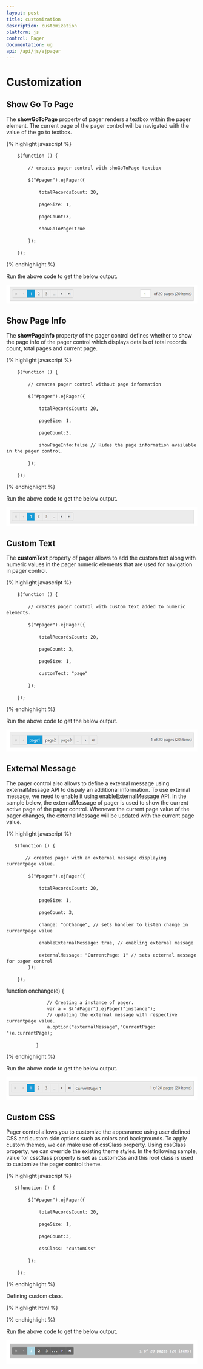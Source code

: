 ```yaml
---
layout: post
title: customization
description: customization
platform: js
control: Pager
documentation: ug
api: /api/js/ejpager
---
```


# Customization

## Show Go To Page

The **showGoToPage** property of pager renders a textbox within the pager element. The current page of the pager  control will be navigated with the value of the go to textbox.

{% highlight javascript %}

        $(function () {

            // creates pager control with shoGoToPage textbox

            $("#pager").ejPager({

                totalRecordsCount: 20,

                pageSize: 1,

                pageCount:3,

                showGoToPage:true

            });

        });
     
{% endhighlight %}

Run the above code to get the below output.

![](/js/Pager/Customization_images/showGoToPage.png)
        
## Show Page Info

The **showPageInfo** property of the pager control defines whether to show the page info of the pager control which displays details of total records count, total pages and current page.


{% highlight javascript %}

        $(function () {

            // creates pager control without page information 

            $("#pager").ejPager({

                totalRecordsCount: 20,

                pageSize: 1,

                pageCount:3,

                showPageInfo:false // Hides the page information available in the pager control.

            });

        });

{% endhighlight %}

Run the above code to get the below output.

![](/js/Pager/Customization_images/pageInfo.png)

## Custom Text

The **customText** property of pager allows to add the custom text along with numeric values in the pager numeric elements that are used for navigation in pager control.


{% highlight javascript %}

        $(function () {

            // creates pager control with custom text added to numeric elements.

            $("#pager").ejPager({

                totalRecordsCount: 20,

                pageCount: 3,

                pageSize: 1,

                customText: "page"

            });

        });

{% endhighlight %}

Run the above code to get the below output.

![](/js/Pager/Customization_images/customText.png)

## External Message

The pager control also allows to define a external message using externalMessage API to dispaly an additional information. To use external message, we need to enable it using enableExternalMessage API. In the sample below, the externalMessage of pager is used to show the current active page of the pager control. Whenever the current page value of the pager changes, the externalMessage will be updated with the current page value.


{% highlight javascript %}

       $(function () {

           // creates pager with an external message displaying currentpage value.

            $("#pager").ejPager({

                totalRecordsCount: 20,

                pageSize: 1,
                
                pageCount: 3,

                change: "onChange", // sets handler to listen change in currentpage value

                enableExternalMessage: true, // enabling external message

                externalMessage: "CurrentPage: 1" // sets ecternal message for pager control
            });

        });

function onchange(e) {

                   // Creating a instance of pager.
                   var a = $("#Pager").ejPager("instance");
                   // updating the external message with respective currentpage value.
                   a.option("externalMessage","CurrentPage: "+e.currentPage);

               }

{% endhighlight %}

Run the above code to get the below output.

![](/js/Pager/Customization_images/externalMessage.png)

## Custom CSS

Pager control allows you to customize the appearance using user defined CSS and custom skin options such as colors and backgrounds. To apply custom themes, we can make use of cssClass property. Using cssClass property, we can override the existing theme styles. In the following sample, value for cssClass property is set as customCss and this root class is used to customize the pager control theme.


{% highlight javascript %}

       $(function () {

            $("#pager").ejPager({

                totalRecordsCount: 20,

                pageSize: 1,

                pageCount:3,

                cssClass: "customCss"

            });

        });

{% endhighlight %}

Defining custom class.

{% highlight html %}

<style>
        .e-pager.customCss .e-link.e-currentitem{
                background:lightblue;
        }
        .e-pager.customCss .e-numericitem, .e-pager.customCss .e-pagermsg{
            font-family:monospace;
        }
        .e-pager.customCss .e-pagercontainer,.e-pager.customCss .e-link ,.e-pager.customCss .e-icon {
            background-color: rgba(33,33,33,0.35);
        }
        .e-pager.customCss {
            color:white;
            background-color: rgba(33,33,33,0.30);
        }
        .e-pager.customCss :hover {
             color:white
        }
        .e-pager.customCss .e-hover.e-numericitem, .e-pager.customCss .e-hover.e-icon{
            background-color:rgba(173,216,230,0.30);
        }
        .e-pager.customCss .e-hover.e-icon.e-disable {
             background-color: rgba(33,33,33,0.35);
          
        }
        .e-pager.customCss .e-icon, .e-pager.customCss .e-numericitem{
            color:white;
            border-right-color: #777;
        }
</style>

{% endhighlight %}

Run the above code to get the below output.

![](/js/Pager/Customization_images/cssClass.png)
